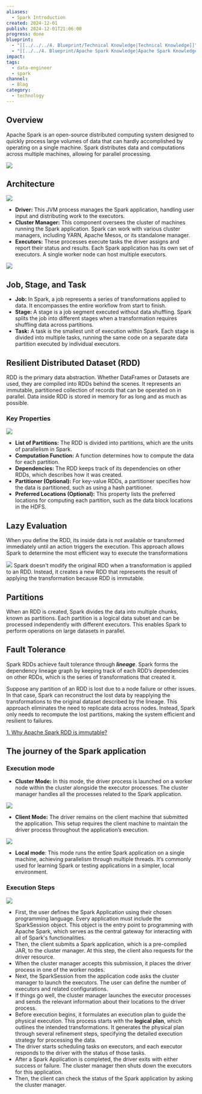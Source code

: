 ```yaml
---
aliases:
  - Spark Introduction
created: 2024-12-01
publish: 2024-12-01T21:06:00
progress: done
blueprint:
  - "[[../../../4. Blueprint/Technical Knowledge|Technical Knowledge]]"
  - "[[../../4. Blueprint/Apache Spark Knowledge|Apache Spark Knowledge]]"
impact: 
tags:
  - data-engineer
  - spark
channel:
  - Blog
category:
  - technology
---
```

## Overview
Apache Spark is an open-source distributed computing system designed to quickly process large volumes of data that can hardly accomplished by operating on a single machine. Spark distributes data and computations across multiple machines, allowing for parallel processing.

![](../../../6.%20Vault/attachments/spark-core.png)
## Architecture
![](../../../6.%20Vault/attachments/spark_components.png)

- **Driver:** This JVM process manages the Spark application, handling user input and distributing work to the executors.
- **Cluster Manager:** This component oversees the cluster of machines running the Spark application. Spark can work with various cluster managers, including YARN, Apache Mesos, or its standalone manager.
- **Executors:** These processes execute tasks the driver assigns and report their status and results. Each Spark application has its own set of executors. A single worker node can host multiple executors.

![](../../../6.%20Vault/attachments/spark_cluster.png)
## Job, Stage, and Task
- **Job:** In Spark, a job represents a series of transformations applied to data. It encompasses the entire workflow from start to finish.
- **Stage:** A stage is a job segment executed without data shuffling. Spark splits the job into different stages when a transformation requires shuffling data across partitions.
- **Task:** A task is the smallest unit of execution within Spark. Each stage is divided into multiple tasks, running the same code on a separate data partition executed by individual executors.
## Resilient Distributed Dataset (RDD) 
RDD is the primary data abstraction. Whether DataFrames or Datasets are used, they are compiled into RDDs behind the scenes. It represents an immutable, partitioned collection of records that can be operated on in parallel. Data inside RDD is stored in memory for as long and as much as possible.
### Key Properties
![](../../../6.%20Vault/attachments/RDD_propertiies.png) 

- **List of Partitions:** The RDD is divided into partitions, which are the units of parallelism in Spark.
- **Computation Function:** A function determines how to compute the data for each partition.
- **Dependencies:** The RDD keeps track of its dependencies on other RDDs, which describes how it was created.
- **Partitioner (Optional):** For key-value RDDs, a partitioner specifies how the data is partitioned, such as using a hash partitioner.
- **Preferred Locations (Optional):** This property lists the preferred locations for computing each partition, such as the data block locations in the HDFS.
## Lazy Evaluation
When you define the RDD, its inside data is not available or transformed immediately until an action triggers the execution. This approach allows Spark to determine the most efficient way to execute the transformations

![](../../../6.%20Vault/attachments/lazy_evaluation.png)
Spark doesn't modify the original RDD when a transformation is applied to an RDD. Instead, it creates a new RDD that represents the result of applying the transformation because RDD is immutable.
## Partitions
When an RDD is created, Spark divides the data into multiple chunks, known as partitions. Each partition is a logical data subset and can be processed independently with different executors. This enables Spark to perform operations on large datasets in parallel.
## Fault Tolerance
Spark RDDs achieve fault tolerance through _**lineage**_. Spark forms the dependency lineage graph by keeping track of each RDD’s dependencies on other RDDs, which is the series of transformations that created it.

Suppose any partition of an RDD is lost due to a node failure or other issues. In that case, Spark can reconstruct the lost data by reapplying the transformations to the original dataset described by the lineage. This approach eliminates the need to replicate data across nodes. Instead, Spark only needs to recompute the lost partitions, making the system efficient and resilient to failures.

[1. Why Apache Spark RDD is immutable?](1.%20Why%20Apache%20Spark%20RDD%20is%20immutable?.md)
## The journey of the Spark application
### Execution mode
- **Cluster Mode:** In this mode, the driver process is launched on a worker node within the cluster alongside the executor processes. The cluster manager handles all the processes related to the Spark application.

![](../../../6.%20Vault/attachments/cluster_mode.png)
 
- **Client Mode:** The driver remains on the client machine that submitted the application. This setup requires the client machine to maintain the driver process throughout the application’s execution.

![](../../../6.%20Vault/attachments/client_mode.png)
- **Local mode**: This mode runs the entire Spark application on a single machine, achieving parallelism through multiple threads. It’s commonly used for learning Spark or testing applications in a simpler, local environment.
### Execution Steps
![](../../../6.%20Vault/attachments/execution_steps.png)

- First, the user defines the Spark Application using their chosen programming language. Every application must include the SparkSession object. This object is the entry point to programming with Apache Spark, which serves as the central gateway for interacting with all of Spark's functionalities.
- Then, the client submits a Spark application, which is a pre-compiled JAR, to the cluster manager. At this step, the client also requests for the driver resource.
- When the cluster manager accepts this submission, it places the driver process in one of the worker nodes.
- Next, the SparkSession from the application code asks the cluster manager to launch the executors. The user can define the number of executors and related configurations.
- If things go well, the cluster manager launches the executor processes and sends the relevant information about their locations to the driver process.
- Before execution begins, it formulates an execution plan to guide the physical execution. This process starts with the **logical plan**, which outlines the intended transformations. It generates the physical plan through several refinement steps, specifying the detailed execution strategy for processing the data.
- The driver starts scheduling tasks on executors, and each executor responds to the driver with the status of those tasks.
- After a Spark Application is completed, the driver exits with either success or failure. The cluster manager then shuts down the executors for this application.
- Then, the client can check the status of the Spark application by asking the cluster manager.
